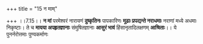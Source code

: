 +++
title = "15 न माम्"

+++
।।7.15।। **न मां** परमेश्वरं नारायणं **दुष्कृतिनः** पापकारिणः **मूढाः
प्रपद्यन्ते नराधमाः** नराणां मध्ये अधमाः निकृष्टाः। ते च **मायया
अपहृतज्ञानाः** संमुषितज्ञानाः **आसुरं भावं** हिंसानृतादिलक्षणम्
**आश्रिताः**।। ये पुनर्नरोत्तमाः पुण्यकर्माणः

